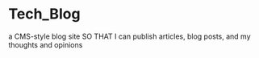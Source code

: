 # Tech_Blog

a CMS-style blog site
SO THAT I can publish articles, blog posts, and my thoughts and opinions
